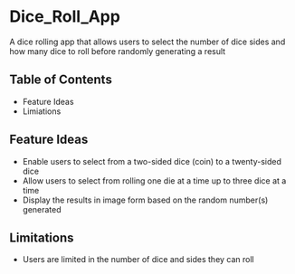 # Dice_Roll_App
A dice rolling app that allows users to select the number of dice sides and 
how many dice to roll before randomly generating a result
## Table of Contents 
* Feature Ideas
* Limiations
## Feature Ideas
* Enable users to select from a two-sided dice (coin) to a twenty-sided dice
* Allow users to select from rolling one die at a time up to three dice at a time 
* Display the results in image form based on the random number(s) generated
## Limitations
* Users are limited in the number of dice and sides they can roll
